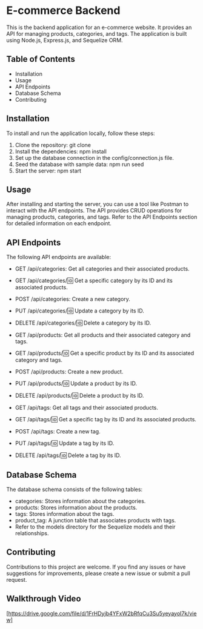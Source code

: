 # E-commerce Backend

This is the backend application for an e-commerce website. It provides an API for managing products, categories, and tags. The application is built using Node.js, Express.js, and Sequelize ORM.

## Table of Contents

- Installation
- Usage
- API Endpoints
- Database Schema
- Contributing

## Installation

To install and run the application locally, follow these steps:

1. Clone the repository: git clone <repository-url>
2. Install the dependencies: npm install
3. Set up the database connection in the config/connection.js file.
4. Seed the database with sample data: npm run seed
5. Start the server: npm start

## Usage

After installing and starting the server, you can use a tool like Postman to interact with the API endpoints. The API provides CRUD operations for managing products, categories, and tags. Refer to the API Endpoints section for detailed information on each endpoint.

## API Endpoints

The following API endpoints are available:

- GET /api/categories: Get all categories and their associated products.

- GET /api/categories/:id: Get a specific category by its ID and its associated products.

- POST /api/categories: Create a new category.

- PUT /api/categories/:id: Update a category by its ID.

- DELETE /api/categories/:id: Delete a category by its ID.

- GET /api/products: Get all products and their associated category and tags.

- GET /api/products/:id: Get a specific product by its ID and its associated category and tags.

- POST /api/products: Create a new product.

- PUT /api/products/:id: Update a product by its ID.

- DELETE /api/products/:id: Delete a product by its ID.

- GET /api/tags: Get all tags and their associated products.

- GET /api/tags/:id: Get a specific tag by its ID and its associated products.

- POST /api/tags: Create a new tag.

- PUT /api/tags/:id: Update a tag by its ID.

- DELETE /api/tags/:id: Delete a tag by its ID.

## Database Schema

The database schema consists of the following tables:

- categories: Stores information about the categories.
- products: Stores information about the products.
- tags: Stores information about the tags.
- product_tag: A junction table that associates products with tags.
- Refer to the models directory for the Sequelize models and their relationships.

## Contributing

Contributions to this project are welcome. If you find any issues or have suggestions for improvements, please create a new issue or submit a pull request.

## Walkthrough Video
[https://drive.google.com/file/d/1FrHDyjb4YFxW2bRfqCu3Su5yeyayoI7k/view]